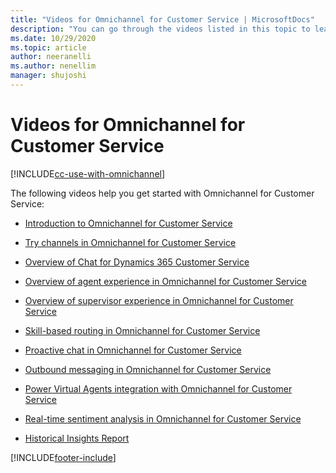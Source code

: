 ```yaml
---
title: "Videos for Omnichannel for Customer Service | MicrosoftDocs"
description: "You can go through the videos listed in this topic to learn about the different features in Omnichannel for Customer Service."
ms.date: 10/29/2020
ms.topic: article
author: neeranelli
ms.author: nenellim
manager: shujoshi
---
```


# Videos for Omnichannel for Customer Service

[!INCLUDE[cc-use-with-omnichannel](../includes/cc-use-with-omnichannel.md)]

The following videos help you get started with Omnichannel for Customer Service:
- [Introduction to Omnichannel for Customer Service](https://go.microsoft.com/fwlink/p/?linkid=2097511)

- [Try channels in Omnichannel for Customer Service](https://go.microsoft.com/fwlink/p/?linkid=2114715)

- [Overview of Chat for Dynamics 365 Customer Service](https://go.microsoft.com/fwlink/p/?linkid=2097416)

- [Overview of agent experience in Omnichannel for Customer Service](https://go.microsoft.com/fwlink/p/?linkid=2097512)

- [Overview of supervisor experience in Omnichannel for Customer Service](https://go.microsoft.com/fwlink/p/?linkid=2099487)

- [Skill-based routing in Omnichannel for Customer Service](https://go.microsoft.com/fwlink/p/?linkid=2114717)

- [Proactive chat in Omnichannel for Customer Service](https://go.microsoft.com/fwlink/p/?linkid=2114614)

- [Outbound messaging in Omnichannel for Customer Service](https://go.microsoft.com/fwlink/?linkid=2147614)

- [Power Virtual Agents integration with Omnichannel for Customer Service](https://go.microsoft.com/fwlink/p/?linkid=2114716)

- [Real-time sentiment analysis in Omnichannel for Customer Service](https://go.microsoft.com/fwlink/p/?linkid=2114615)

- [Historical Insights Report](https://go.microsoft.com/fwlink/p/?linkid=2097418)


[!INCLUDE[footer-include](../includes/footer-banner.md)]
